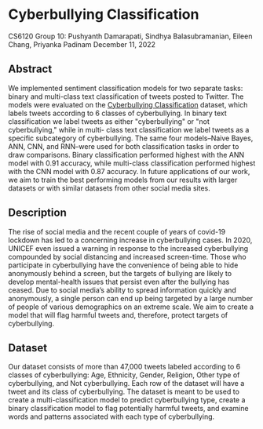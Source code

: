 # Cyberbullying Classification
CS6120 Group 10: Pushyanth Damarapati, Sindhya Balasubramanian, Eileen Chang, Priyanka Padinam
December 11, 2022

## Abstract
We implemented sentiment classification models for two separate tasks: binary and multi-class text classification of tweets posted to Twitter. The models were evaluated on the [Cyberbullying Classification](https://www.kaggle.com/datasets/andrewmvd/cyberbullying-classification) dataset, which labels tweets according to 6 classes of cyberbullying. In binary text classification we label tweets as either "cyberbullying" or "not cyberbullying," while in multi- class text classification we label tweets as a specific subcategory of cyberbullying. The same four models–Naive Bayes, ANN, CNN, and RNN–were used for both classification tasks in order to draw comparisons. Binary classification performed highest with the ANN model with 0.91 accuracy, while multi-class classification performed highest with the CNN model with 0.87 accuracy. In future applications of our work, we aim to train the best performing models from our results with larger datasets or with similar datasets from other social media sites.

## Description
The rise of social media and the recent couple of years of covid-19 lockdown has led to a concerning increase in cyberbullying cases. In 2020, UNICEF even issued a warning in response to the increased cyberbullying compounded by social distancing and increased screen-time. Those who participate in cyberbullying have the convenience of being able to hide anonymously behind a screen, but the targets of bullying are likely to develop mental-health issues that persist even after the bullying has ceased. Due to social media’s ability to spread information quickly and anonymously, a single person can end up being targeted by a large number of people of various demographics on an extreme scale. We aim to create a model that will flag harmful tweets and, therefore, protect targets of cyberbullying.

## Dataset
Our dataset consists of more than 47,000 tweets labeled according to 6 classes of cyberbullying: Age, Ethnicity, Gender, Religion, Other type of cyberbullying, and Not cyberbullying. Each row of the dataset will have a tweet and its class of cyberbullying. The dataset is meant to be used to create a multi-classification model to predict cyberbullying type, create a binary classification model to flag potentially harmful tweets, and examine words and patterns associated with each type of cyberbullying.

